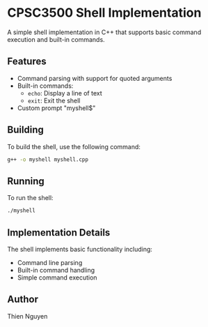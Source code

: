 # CPSC3500 Shell Implementation

A simple shell implementation in C++ that supports basic command execution and built-in commands.

## Features

- Command parsing with support for quoted arguments
- Built-in commands:
  - `echo`: Display a line of text
  - `exit`: Exit the shell
- Custom prompt "myshell$"

## Building

To build the shell, use the following command:

```bash
g++ -o myshell myshell.cpp
```

## Running

To run the shell:

```bash
./myshell
```

## Implementation Details

The shell implements basic functionality including:
- Command line parsing
- Built-in command handling
- Simple command execution

## Author

Thien Nguyen 